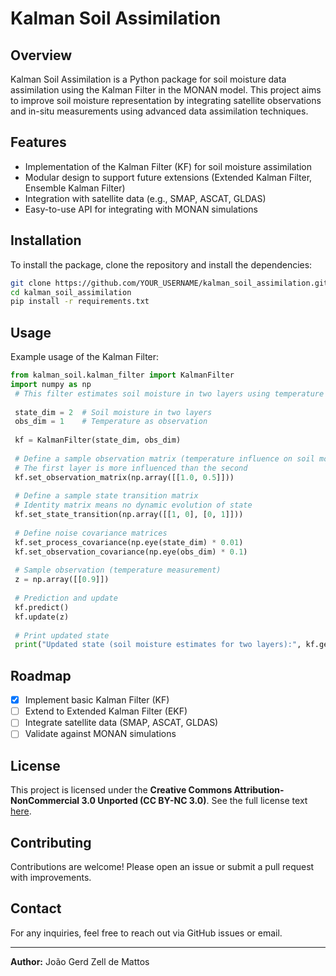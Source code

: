 # Kalman Soil Assimilation

## Overview
Kalman Soil Assimilation is a Python package for soil moisture data assimilation using the Kalman Filter in the MONAN model. This project aims to improve soil moisture representation by integrating satellite observations and in-situ measurements using advanced data assimilation techniques.

## Features
- Implementation of the Kalman Filter (KF) for soil moisture assimilation
- Modular design to support future extensions (Extended Kalman Filter, Ensemble Kalman Filter)
- Integration with satellite data (e.g., SMAP, ASCAT, GLDAS)
- Easy-to-use API for integrating with MONAN simulations

## Installation
To install the package, clone the repository and install the dependencies:
```bash
git clone https://github.com/YOUR_USERNAME/kalman_soil_assimilation.git
cd kalman_soil_assimilation
pip install -r requirements.txt
```

## Usage
Example usage of the Kalman Filter:
```python
from kalman_soil.kalman_filter import KalmanFilter
import numpy as np
 # This filter estimates soil moisture in two layers using temperature as an observation.
                                                                                  
 state_dim = 2  # Soil moisture in two layers
 obs_dim = 1    # Temperature as observation
                                                                                  
 kf = KalmanFilter(state_dim, obs_dim)
 
 # Define a sample observation matrix (temperature influence on soil moisture layers)
 # The first layer is more influenced than the second
 kf.set_observation_matrix(np.array([[1.0, 0.5]]))  
 
 # Define a sample state transition matrix
 # Identity matrix means no dynamic evolution of state
 kf.set_state_transition(np.array([[1, 0], [0, 1]]))  
 
 # Define noise covariance matrices
 kf.set_process_covariance(np.eye(state_dim) * 0.01)  
 kf.set_observation_covariance(np.eye(obs_dim) * 0.1)  
 
 # Sample observation (temperature measurement)
 z = np.array([[0.9]])  
 
 # Prediction and update
 kf.predict()
 kf.update(z)
 
 # Print updated state
 print("Updated state (soil moisture estimates for two layers):", kf.get_state())


```

## Roadmap
- [x] Implement basic Kalman Filter (KF)
- [ ] Extend to Extended Kalman Filter (EKF)
- [ ] Integrate satellite data (SMAP, ASCAT, GLDAS)
- [ ] Validate against MONAN simulations

## License
This project is licensed under the **Creative Commons Attribution-NonCommercial 3.0 Unported (CC BY-NC 3.0)**.
See the full license text [here](https://creativecommons.org/licenses/by-nc/3.0/legalcode).

## Contributing
Contributions are welcome! Please open an issue or submit a pull request with improvements.

## Contact
For any inquiries, feel free to reach out via GitHub issues or email.

---
**Author:** João Gerd Zell de Mattos


